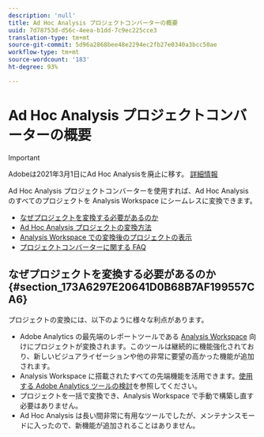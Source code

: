 ```yaml
---
description: 'null'
title: Ad Hoc Analysis プロジェクトコンバーターの概要
uuid: 7d78753d-d56c-4eea-b1dd-7c9ec225cce3
translation-type: tm+mt
source-git-commit: 5d96a2868bee48e2294ec2fb27e0340a3bcc50ae
workflow-type: tm+mt
source-wordcount: '183'
ht-degree: 93%

---
```



# Ad Hoc Analysis プロジェクトコンバーターの概要

>[!IMPORTANT]
>
>Adobeは2021年3月1日にAd Hoc Analysisを廃止に移す。 [詳細情報](https://adobe.ly/discoverworkspace)

Ad Hoc Analysis プロジェクトコンバーターを使用すれば、Ad Hoc Analysis のすべてのプロジェクトを Analysis Workspace にシームレスに変換できます。

* [なぜプロジェクトを変換する必要があるのか](/help/analyze/ad-hoc-analysis/c-aha-project-converter/aha2aw-overview.md#section_173A6297E20641D0B68B7AF199557CA6)
* [Ad Hoc Analysis プロジェクトの変換方法](/help/analyze/ad-hoc-analysis/c-aha-project-converter/aha2aw-workflow.md#topic_5A55F73488704C5D8E42CDD04B5984DE)
* [Analysis Workspace での変換後のプロジェクトの表示](/help/analyze/ad-hoc-analysis/c-aha-project-converter/view-projects-workspace.md)
* [プロジェクトコンバーターに関する FAQ](/help/analyze/ad-hoc-analysis/c-aha-project-converter/aha2aw-converter-faq.md#topic_8231595303AD403E9322645A63632D57)

## なぜプロジェクトを変換する必要があるのか {#section_173A6297E20641D0B68B7AF199557CA6}

プロジェクトの変換には、以下のように様々な利点があります。

* Adobe Analytics の最先端のレポートツールである [Analysis Workspace](https://docs.adobe.com/content/help/ja-JP/analytics/analyze/analysis-workspace/home.html) 向けにプロジェクトが変換されます。このツールは継続的に機能強化されており、新しいビジュアライゼーションや他の非常に要望の高かった機能が追加されます。
* Analysis Workspace に搭載されたすべての先端機能を活用できます。[使用する Adobe Analytics ツールの検討](https://docs.adobe.com/content/help/ja-JP/analytics/admin/admin-overview/which-analytics-tool.html)を参照してください。
* プロジェクトを一括で変換でき、Analysis Workspace で手動で構築し直す必要はありません。
* Ad Hoc Analysis は長い間非常に有用なツールでしたが、メンテナンスモードに入ったので、新機能が追加されることはありません。

